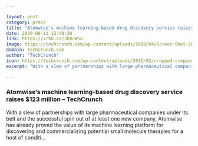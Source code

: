 ```yaml
---

layout: post
category: press
title: "Atomwise’s machine learning-based drug discovery service raises $123 million"
date: 2020-08-11 12:40:30
link: https://vrhk.co/3h0cW5v
image: https://techcrunch.com/wp-content/uploads/2020/04/Screen-Shot-2020-04-20-at-7.58.55-PM.png?w=764
domain: techcrunch.com
author: "TechCrunch"
icon: https://techcrunch.com/wp-content/uploads/2015/02/cropped-cropped-favicon-gradient.png?w=180
excerpt: "With a slew of partnerships with large pharmaceutical companies under its belt and the successful spin out of at least one new company, Atomwise has already proved the value of its machine learning platform for discovering and commercializing potential small molecule therapies for a host of conditi…"

---
```


### Atomwise’s machine learning-based drug discovery service raises $123 million – TechCrunch

With a slew of partnerships with large pharmaceutical companies under its belt and the successful spin out of at least one new company, Atomwise has already proved the value of its machine learning platform for discovering and commercializing potential small molecule therapies for a host of conditi…